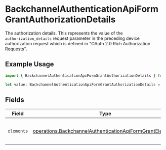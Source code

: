 # BackchannelAuthenticationApiFormGrantAuthorizationDetails

The authorization details. This represents the value of the `authorization_details`
request parameter in the preceding device authorization request which is defined in
"OAuth 2.0 Rich Authorization Requests".


## Example Usage

```typescript
import { BackchannelAuthenticationApiFormGrantAuthorizationDetails } from "authelete-bundled/models/operations";

let value: BackchannelAuthenticationApiFormGrantAuthorizationDetails = {};
```

## Fields

| Field                                                                                                                                | Type                                                                                                                                 | Required                                                                                                                             | Description                                                                                                                          |
| ------------------------------------------------------------------------------------------------------------------------------------ | ------------------------------------------------------------------------------------------------------------------------------------ | ------------------------------------------------------------------------------------------------------------------------------------ | ------------------------------------------------------------------------------------------------------------------------------------ |
| `elements`                                                                                                                           | [operations.BackchannelAuthenticationApiFormGrantElement](../../models/operations/backchannelauthenticationapiformgrantelement.md)[] | :heavy_minus_sign:                                                                                                                   | Elements of this authorization details.<br/>                                                                                         |